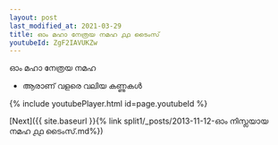 ```yaml
---
layout: post
last_modified_at: 2021-03-29
title: ഓം മഹാ നേത്രയ നമഹ ൧൧ ടൈംസ്
youtubeId: ZgF2IAVUKZw
---
```

 
 
 ഓം മഹാ നേത്രയ നമഹ 
 
 -  ആരാണ് വളരെ വലിയ കണ്ണുകൾ 
 
  
 
  
 
 
 
 
 
 


{% include youtubePlayer.html id=page.youtubeId %}
 
[Next]({{ site.baseurl }}{% link  split1/_posts/2013-11-12-ഓം നിസ്ലയായ നമഹ ൧൧ ടൈംസ്.md%})
 
